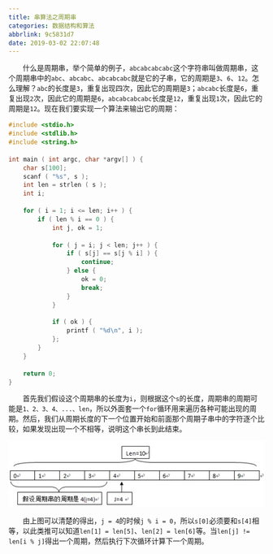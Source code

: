 ```yaml
---
title: 串算法之周期串
categories: 数据结构和算法
abbrlink: 9c5831d7
date: 2019-03-02 22:07:48
---
```

&emsp;&emsp;什么是周期串，举个简单的例子，`abcabcabcabc`这个字符串叫做周期串，这个周期串中的`abc`、`abcabc`、`abcabcabc`就是它的子串，它的周期是`3`、`6`、`12`。怎么理解？`abc`的长度是`3`，重复出现四次，因此它的周期是`3`；`abcabc`长度是`6`，重复出现`2`次，因此它的周期是`6`，`abcabcabcabc`长度是`12`，重复出现`1`次，因此它的周期是`12`。现在我们要实现一个算法来输出它的周期：<!--more-->

``` cpp
#include <stdio.h>
#include <stdlib.h>
#include <string.h>
​
int main ( int argc, char *argv[] ) {
    char s[100];
    scanf ( "%s", s );
    int len = strlen ( s );
    int i;
​
    for ( i = 1; i <= len; i++ ) {
        if ( len % i == 0 ) {
            int j, ok = 1;
​
            for ( j = i; j < len; j++ ) {
                if ( s[j] == s[j % i] ) {
                    continue;
                } else {
                    ok = 0;
                    break;
                }
            }
​
            if ( ok ) {
                printf ( "%d\n", i );
            };
        }
    }
​
    return 0;
}
```

&emsp;&emsp;首先我们假设这个周期串的长度为`i`，则根据这个`s`的长度，周期串的周期可能是`1、2、3、4、...、len`，所以外面套一个`for`循环用来遍历各种可能出现的周期。然后，我们从周期长度的下一个位置开始和前面那个周期子串中的字符逐个比较，如果发现出现一个不相等，说明这个串长到此结束。

<img src="./串算法之周期串/1.png">

&emsp;&emsp;由上图可以清楚的得出，`j = 4`的时候`j % i = 0`，所以`s[0]`必须要和`s[4]`相等，以此类推可以知道`len[1] = len[5]`、`len[2] = len[6]`等。当`len[j] != len[i % j]`得出一个周期，然后执行下次循环计算下一个周期。